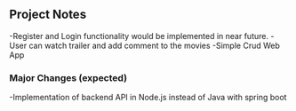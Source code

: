 ## Project Notes
-Register and Login functionality would be implemented in near future.
-User can watch trailer and add comment to the movies
-Simple Crud Web App

### Major Changes (expected)
-Implementation of backend API in Node.js instead of Java with spring boot
